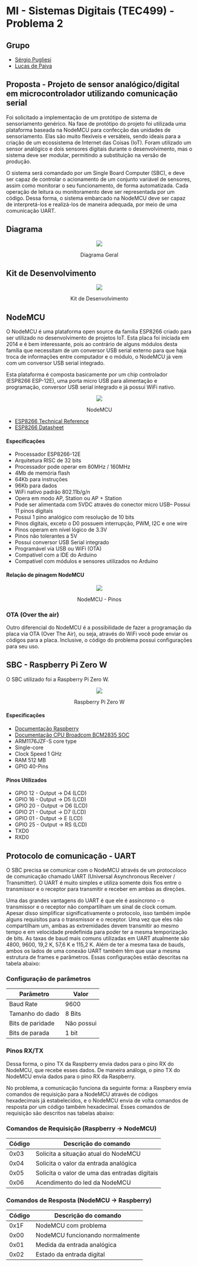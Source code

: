 # MI - Sistemas Digitais (TEC499) - Problema 2

## Grupo
- [Sérgio Pugliesi](github.com/ShinJaca)
- [Lucas de Paiva](github.com/lpaivao)

## Proposta - Projeto de sensor analógico/digital em microcontrolador utilizando comunicação serial
Foi solicitado a implementação de um protótipo de sistema de sensoriamento genérico. Na fase de protótipo do projeto foi utilizada uma plataforma baseada na NodeMCU para confecção das unidades de sensoriamento. Elas são muito flexíveis e versáteis, sendo ideais para a criação de um ecossistema de Internet das Coisas (IoT). Foram utilizado um sensor analógico e dois sensores digitais durante o desenvolvimento, mas o sistema deve ser modular, permitindo a substituição na versão de produção.

O sistema será comandado por um Single Board Computer (SBC), e deve ser capaz de controlar o acionamento de um conjunto variável de sensores, assim como monitorar o seu funcionamento, de forma automatizada. Cada operação de leitura ou monitoramento deve ser representada por um código. Dessa forma, o sistema embarcado na NodeMCU deve ser capaz de interpretá-los e realizá-los de maneira adequada, por meio de uma comunicação UART.

## Diagrama
<div id="image11" style="display: inline_block" align="center">
		<img src="/imagens/diagrama.png"/><br>
		<p>
		Diagrama Geral
		</p>
	</div>
 
 
## Kit de Desenvolvimento
<div id="image11" style="display: inline_block" align="center">
		<img src="/imagens/kitdev.jpg"/><br>
		<p>
		Kit de Desenvolvimento
		</p>
	</div>
	
## NodeMCU
O NodeMCU é uma plataforma open source da família ESP8266 criado para ser utilizado no desenvolvimento de projetos IoT. Esta placa foi iniciada em 2014 e é bem interessante, pois ao contrário de alguns módulos desta família que necessitam de um conversor USB serial externo para que haja troca de informações entre computador e o módulo, o NodeMCU já vem com um conversor USB serial integrado.

Esta plataforma é composta basicamente por um chip controlador (ESP8266 ESP-12E), uma porta micro USB para alimentação e programação, conversor USB serial integrado e já possui WiFi nativo.

<div id="image11" style="display: inline_block" align="center">
		<img src="/imagens/nodemcu.jpg"/><br>
		<p>
		NodeMCU
		</p>
	</div>
  
- [ESP8266 Technical Reference](https://www.espressif.com/sites/default/files/documentation/esp8266-technical_reference_en.pdf)
- [ESP8266 Datasheet](https://www.espressif.com/sites/default/files/documentation/0a-esp8266ex_datasheet_en.pdf) 

#### Especificações
- Processador ESP8266-12E
- Arquitetura RISC de 32 bits
- Processador pode operar em 80MHz / 160MHz
- 4Mb de memória flash
- 64Kb para instruções
- 96Kb para dados
- WiFi nativo padrão 802.11b/g/n
- Opera em modo AP, Station ou AP + Station
- Pode ser alimentada com 5VDC através do conector micro USB– Possui 11 pinos digitais
- Possui 1 pino analógico com resolução de 10 bits
- Pinos digitais, exceto o D0 possuem interrupção, PWM, I2C e one wire
- Pinos operam em nível lógico de 3.3V
- Pinos não tolerantes a 5V
- Possui conversor USB Serial integrado
- Programável via USB ou WiFi (OTA)
- Compatível com a IDE do Arduino
- Compatível com módulos e sensores utilizados no Arduino


#### Relação de pinagem NodeMCU
<div id="image11" style="display: inline_block" align="center">
		<img src="/imagens/nodemcupins.jpg"/><br>
		<p>
		NodeMCU - Pinos
		</p>
	</div>

### OTA (Over the air)
Outro diferencial do NodeMCU é a possibilidade de fazer a programação da placa via OTA (Over The Air), ou seja, através do WiFi você pode enviar os códigos para a placa. Inclusive, o código do problema possui configurações para seu uso.

## SBC - Raspberry Pi Zero W

O SBC utilizado foi a Raspberry Pi Zero W.

<div id="image11" style="display: inline_block" align="center">
		<img src="/imagens/raspberry.jpg"/><br>
		<p>
		Raspberry Pi Zero W
		</p>
	</div>


#### Especificações
- [Documentação Raspberry](https://www.raspberrypi.com/documentation/)
- [Documentação CPU Broadcom BCM2835 SOC](https://www.raspberrypi.org/app/uploads/2012/02/BCM2835-ARM-Peripherals.pdf)
- ARM1176JZF-S core type
- Single-core
- Clock Speed 1 GHz
- RAM 512 MB
- GPIO 40-Pins

#### Pinos Utilizados

- GPIO 12 - Output -> D4 (LCD)
- GPIO 16 - Output -> D5 (LCD)
- GPIO 20 - Output -> D6 (LCD)
- GPIO 21 - Output -> D7 (LCD)
- GPIO 01 - Output -> E (LCD)
- GPIO 25 - Output -> RS (LCD)
- TXD0
- RXD0

## Protocolo de comunicação - UART
O SBC precisa se comunicar com o NodeMCU através de um protocoloco de comunicação chamado UART (Universal Asynchronous Receiver / Transmitter).  O UART é muito simples e utiliza somente dois fios entre o transmissor e o receptor para transmitir e receber em ambas as direções.

Uma das grandes vantagens do UART é que ele é assíncrono – o transmissor e o receptor não compartilham um sinal de clock comum. Apesar disso simplificar significativamente o protocolo, isso também impõe alguns requisitos para o transmissor e o receptor. Uma vez que eles não compartilham um, ambas as extremidades devem transmitir ao mesmo tempo e em velocidade predefinida para poder ter a mesma temporização de bits. As taxas de baud mais comuns utilizadas em UART atualmente são 4800, 9600, 19,2 K, 57,6 K e 115,2 K. Além de ter a mesma taxa de bauds, ambos os lados de uma conexão UART também têm que usar a mesma estrutura de frames e parâmetros. Essas configurações estão descritas na tabela abaixo:


### Configuração de parâmetros

| Parâmetro  	| Valor |
| ------------- | ------------- |
| Baud Rate  | 9600 |
| Tamanho do dado  | 8 Bits |
| Bits de paridade  | Não possui |
| Bits de parada  | 1 bit |

### Pinos RX/TX

Dessa forma, o pino TX da Raspberry envia dados para o pino RX do NodeMCU, que recebe esses dados. De maneira análoga, o pino TX do NodeMCU envia dados para o pino RX da Raspberry.

No problema, a comunicação funciona da seguinte forma: a Raspbery envia comandos de requisição para a NodeMCU através de códigos hexadecimais já estabelecidos, e o NodeMCU envia de volta comandos de resposta por um código também hexadecimal. Esses comandos de requisição são descritos nas tabelas abaixo:

### Comandos de Requisição (Raspberry -> NodeMCU)

| Código  	| Descrição do comando |
| ------------- | ------------- |
| 0x03  | Solicita a situação atual do NodeMCU |
| 0x04  | Solicita o valor da entrada analógica |
| 0x05  | Solicita o valor de uma das entradas digitais |
| 0x06  | Acendimento do led da NodeMCU |

### Comandos de Resposta (NodeMCU -> Raspberry)

| Código  	| Descrição do comando |
| ------------- | ------------- |
| 0x1F  | NodeMCU com problema |
| 0x00  | NodeMCU funcionando normalmente |
| 0x01  | Medida da entrada analógica |
| 0x02  | Estado da entrada digital |
